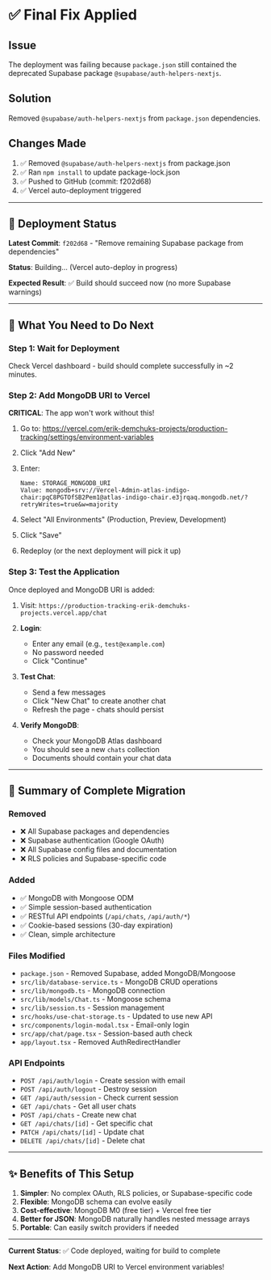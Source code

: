 # ✅ Final Fix Applied

## Issue
The deployment was failing because `package.json` still contained the deprecated Supabase package `@supabase/auth-helpers-nextjs`.

## Solution
Removed `@supabase/auth-helpers-nextjs` from `package.json` dependencies.

## Changes Made
1. ✅ Removed `@supabase/auth-helpers-nextjs` from package.json
2. ✅ Ran `npm install` to update package-lock.json
3. ✅ Pushed to GitHub (commit: f202d68)
4. ✅ Vercel auto-deployment triggered

---

## 🚀 Deployment Status

**Latest Commit**: `f202d68` - "Remove remaining Supabase package from dependencies"

**Status**: Building... (Vercel auto-deploy in progress)

**Expected Result**: ✅ Build should succeed now (no more Supabase warnings)

---

## 📝 What You Need to Do Next

### Step 1: Wait for Deployment
Check Vercel dashboard - build should complete successfully in ~2 minutes.

### Step 2: Add MongoDB URI to Vercel
**CRITICAL**: The app won't work without this!

1. Go to: https://vercel.com/erik-demchuks-projects/production-tracking/settings/environment-variables

2. Click "Add New"

3. Enter:
   ```
   Name: STORAGE_MONGODB_URI
   Value: mongodb+srv://Vercel-Admin-atlas-indigo-chair:pqC8PGTOfSB2Pem1@atlas-indigo-chair.e3jrqaq.mongodb.net/?retryWrites=true&w=majority
   ```

4. Select "All Environments" (Production, Preview, Development)

5. Click "Save"

6. Redeploy (or the next deployment will pick it up)

### Step 3: Test the Application

Once deployed and MongoDB URI is added:

1. Visit: `https://production-tracking-erik-demchuks-projects.vercel.app/chat`

2. **Login**:
   - Enter any email (e.g., `test@example.com`)
   - No password needed
   - Click "Continue"

3. **Test Chat**:
   - Send a few messages
   - Click "New Chat" to create another chat
   - Refresh the page - chats should persist

4. **Verify MongoDB**:
   - Check your MongoDB Atlas dashboard
   - You should see a new `chats` collection
   - Documents should contain your chat data

---

## 🎯 Summary of Complete Migration

### Removed
- ❌ All Supabase packages and dependencies
- ❌ Supabase authentication (Google OAuth)
- ❌ All Supabase config files and documentation
- ❌ RLS policies and Supabase-specific code

### Added
- ✅ MongoDB with Mongoose ODM
- ✅ Simple session-based authentication
- ✅ RESTful API endpoints (`/api/chats`, `/api/auth/*`)
- ✅ Cookie-based sessions (30-day expiration)
- ✅ Clean, simple architecture

### Files Modified
- `package.json` - Removed Supabase, added MongoDB/Mongoose
- `src/lib/database-service.ts` - MongoDB CRUD operations
- `src/lib/mongodb.ts` - MongoDB connection
- `src/lib/models/Chat.ts` - Mongoose schema
- `src/lib/session.ts` - Session management
- `src/hooks/use-chat-storage.ts` - Updated to use new API
- `src/components/login-modal.tsx` - Email-only login
- `src/app/chat/page.tsx` - Session-based auth check
- `app/layout.tsx` - Removed AuthRedirectHandler

### API Endpoints
- `POST /api/auth/login` - Create session with email
- `POST /api/auth/logout` - Destroy session
- `GET /api/auth/session` - Check current session
- `GET /api/chats` - Get all user chats
- `POST /api/chats` - Create new chat
- `GET /api/chats/[id]` - Get specific chat
- `PATCH /api/chats/[id]` - Update chat
- `DELETE /api/chats/[id]` - Delete chat

---

## ✨ Benefits of This Setup

1. **Simpler**: No complex OAuth, RLS policies, or Supabase-specific code
2. **Flexible**: MongoDB schema can evolve easily
3. **Cost-effective**: MongoDB M0 (free tier) + Vercel free tier
4. **Better for JSON**: MongoDB naturally handles nested message arrays
5. **Portable**: Can easily switch providers if needed

---

**Current Status**: ✅ Code deployed, waiting for build to complete

**Next Action**: Add MongoDB URI to Vercel environment variables!



